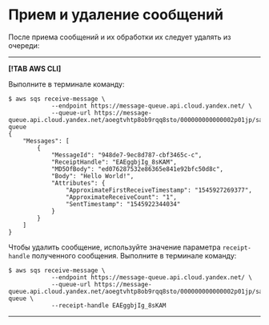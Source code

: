 # Прием и удаление сообщений

После приема сообщений и их обработки их следует удалять из очереди:

---

**[!TAB AWS CLI]**

Выполните в терминале команду:

```
$ aws sqs receive-message \
            --endpoint https://message-queue.api.cloud.yandex.net/ \
            --queue-url https://message-queue.api.cloud.yandex.net/aoegtvhtp8ob9rqq8sto/000000000000002p01jp/sample-queue
{
    "Messages": [
        {
            "MessageId": "948de7-9ec8d787-cbf3465c-c",
            "ReceiptHandle": "EAEggbjIg_8sKAM",
            "MD5OfBody": "ed076287532e86365e841e92bfc50d8c",
            "Body": "Hello World!",
            "Attributes": {
                "ApproximateFirstReceiveTimestamp": "1545927269377",
                "ApproximateReceiveCount": "1",
                "SentTimestamp": "1545922344034"
            }
        }
    ]
}
```

Чтобы удалить сообщение, используйте значение параметра `receipt-handle` полученного сообщения. Выполните в терминале команду:

```
$ aws sqs receive-message \
            --endpoint https://message-queue.api.cloud.yandex.net/ \
            --queue-url https://message-queue.api.cloud.yandex.net/aoegtvhtp8ob9rqq8sto/000000000000002p01jp/sample-queue \
            --receipt-handle EAEggbjIg_8sKAM
```

---